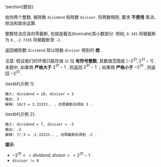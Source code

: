 \section{题目}

给你两个整数, 被除数 `dividend` 和除数 `divisor`. 将两数相除, 要求 **不使用** 乘法、除法和取余运算. 

整数除法应该向零截断, 也就是截去(truncate)其小数部分. 例如, `8.345` 将被截断为 `8` , `-2.7335` 将被截断至 `-2` . 

返回被除数 `dividend` 除以除数 `divisor` 得到的 **商** . 

注意: 假设我们的环境只能存储 `32` 位 **有符号整数**, 其数值范围是 $[−2^{31},  2^{31} − 1]$ . 本题中, 如果商 **严格大于** $2^{31} − 1$ , 则返回 $2^{31} − 1$ ；如果商 **严格小于** $-2^{31}$ , 则返回 $-2^{31}$ . 

\textbf{示例 1}:

```
输入: dividend = 10, divisor = 3
输出: 3
解释: 10/3 = 3.33333.. , 向零截断后得到 3 . 
```

\textbf{示例 2}:

```
输入: dividend = 7, divisor = -3
输出: -2
解释: 7/-3 = -2.33333.. , 向零截断后得到 -2 . 
```

**提示**: 

- $-2^{31} <= dividend, divisor <= 2^{31} - 1$
- `divisor != 0`